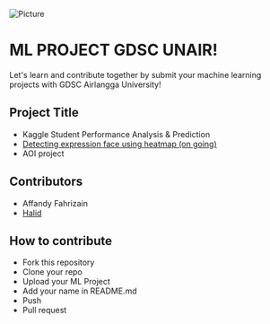 ![Picture](https://github.com/dscunair/Hacktoberfest/blob/main/DSC%20Universitas%20Airlangga%20Logo%20x1.png)
# ML PROJECT GDSC UNAIR!
Let's learn and contribute together by submit your machine learning projects with GDSC Airlangga University!


## Project Title
- Kaggle Student Performance Analysis & Prediction
- <a href="HeatMap/">Detecting expression face using heatmap (on going) </a>
- AOI project

## Contributors
- Affandy Fahrizain
- [Halid](https://github.com/hmk1337)


## How to contribute
- Fork this repository
- Clone your repo
- Upload your ML Project
- Add your name in README.md
- Push
- Pull request


